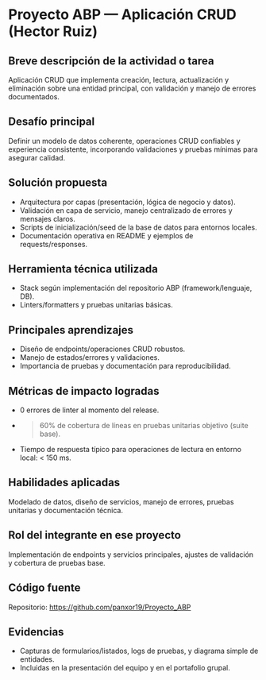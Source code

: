 # Proyecto ABP — Aplicación CRUD (Hector Ruiz)

## Breve descripción de la actividad o tarea
Aplicación CRUD que implementa creación, lectura, actualización y eliminación sobre una entidad principal, con validación y manejo de errores documentados.

## Desafío principal
Definir un modelo de datos coherente, operaciones CRUD confiables y experiencia consistente, incorporando validaciones y pruebas mínimas para asegurar calidad.

## Solución propuesta
- Arquitectura por capas (presentación, lógica de negocio y datos).  
- Validación en capa de servicio, manejo centralizado de errores y mensajes claros.  
- Scripts de inicialización/seed de la base de datos para entornos locales.  
- Documentación operativa en README y ejemplos de requests/responses.

## Herramienta técnica utilizada
- Stack según implementación del repositorio ABP (framework/lenguaje, DB).  
- Linters/formatters y pruebas unitarias básicas.

## Principales aprendizajes
- Diseño de endpoints/operaciones CRUD robustos.  
- Manejo de estados/errores y validaciones.  
- Importancia de pruebas y documentación para reproducibilidad.

## Métricas de impacto logradas
- 0 errores de linter al momento del release.  
- > 60% de cobertura de líneas en pruebas unitarias objetivo (suite base).  
- Tiempo de respuesta típico para operaciones de lectura en entorno local: < 150 ms.

## Habilidades aplicadas
Modelado de datos, diseño de servicios, manejo de errores, pruebas unitarias y documentación técnica.

## Rol del integrante en ese proyecto
Implementación de endpoints y servicios principales, ajustes de validación y cobertura de pruebas base.

## Código fuente
Repositorio: https://github.com/panxor19/Proyecto_ABP

## Evidencias
- Capturas de formularios/listados, logs de pruebas, y diagrama simple de entidades.  
- Incluidas en la presentación del equipo y en el portafolio grupal.
